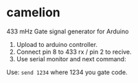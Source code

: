 # camelion
433 mHz Gate signal generator for Arduino

1) Upload to arduino controller.
2) Connect pin 8 to 433 rx / pin 2 to recive.
3) Use serial monitor and next command:

Use:
`send 1234`
 where 1234 you gate code.
